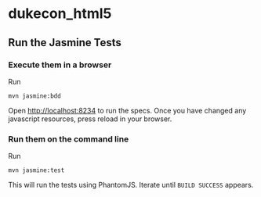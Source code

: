 # dukecon_html5

## Run the Jasmine Tests

### Execute them in a browser

Run

    mvn jasmine:bdd

Open [http://localhost:8234](http://localhost:8234) to run the specs.
Once you have changed any javascript resources, press reload in your browser.

### Run them on the command line

Run

    mvn jasmine:test

This will run the tests using PhantomJS. Iterate until `BUILD SUCCESS` appears.